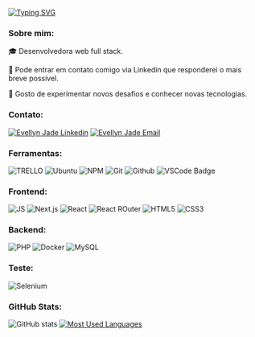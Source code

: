 [![Typing SVG](https://readme-typing-svg.demolab.com?font=Fira+Code&weight=600&size=25&pause=1000&color=BB00B4&random=false&width=435&height=40&lines=Ol%C3%A1%2C+eu+sou+a+Evellyn+Jade!+%F0%9F%91%BE%F0%9F%93%9A%F0%9F%92%99)](https://git.io/typing-svg)

<h3 align="left">Sobre mim:</h3>
<p align="left">🎓 Desenvolvedora web full stack.</p>
<p align="left">💬 Pode entrar em contato comigo via Linkedin que responderei o mais breve possível.</p>
<p align="left">📝 Gosto de experimentar novos desafios e conhecer novas tecnologias.</p>

<h3 align="left">Contato:</h3>
<p align="left">
 <a href="https://www.linkedin.com/in/evellyn-jade-76b3451bb/" target="blank"><img src="https://img.shields.io/badge/LinkedIn-0077B5?style=for-the-badge&logo=linkedin&logoColor=white" alt="Evellyn Jade Linkedin"/></a>
 <a href="mailto:jadevellyn@gmail.com" target="blank"><img src="https://img.shields.io/badge/Gmail-D14836?style=for-the-badge&logo=gmail&logoColor=white" alt="Evellyn Jade Email"/></a>
</p>

<h3 align="left">Ferramentas:</h3>
<p align="left">
 <img src="https://img.shields.io/badge/Trello-0052CC?style=for-the-badge&logo=trello&logoColor=white" alt="TRELLO"/>
 <img src="https://img.shields.io/badge/Ubuntu-E95420?style=for-the-badge&logo=ubuntu&logoColor=white" alt="Ubuntu"/>
 <img src="https://img.shields.io/badge/NPM-%23000000.svg?style=for-the-badge&logo=npm&logoColor=white" alt="NPM" />
 <img src="https://img.shields.io/badge/git-%23F05033.svg?style=for-the-badge&logo=git&logoColor=white" alt="Git" />
 <img src="https://img.shields.io/badge/github-%23121011.svg?style=for-the-badge&logo=github&logoColor=white" alt="Github" />
 <img src="https://img.shields.io/badge/VSCode-0078D4?style=for-the-badge&logo=visual%20studio%20code&logoColor=white" alt="VSCode Badge"/>
</p>

<h3 align="left">Frontend:</h3>
<p align="left">
 <img src="https://img.shields.io/badge/JavaScript-323330?style=for-the-badge&logo=javascript&logoColor=F7DF1E" alt="JS"/>
 <img src="https://img.shields.io/badge/Next.js-%23000000.svg?style=for-the-badge&logo=next.js&logoColor=white" alt="Next.js"/>
 <img src="https://img.shields.io/badge/React-20232A?style=for-the-badge&logo=react&logoColor=61DAFB" alt="React"/>
 <img src="https://img.shields.io/badge/React_Router-CA4245?style=for-the-badge&logo=react-router&logoColor=white" alt="React ROuter"/>
 <img src="https://img.shields.io/badge/HTML5-E34F26?style=for-the-badge&logo=html5&logoColor=white" alt="HTML5"/>
 <img src="https://img.shields.io/badge/CSS3-1572B6?style=for-the-badge&logo=css3&logoColor=white" alt="CSS3"/>
</p>
 
<h3 align="left">Backend:</h3>
<p align="left">
 <img src="https://img.shields.io/badge/php-20232A?style=for-the-badge&logo=php&logoColor=AEB2D5" alt="PHP"/>
 <img src="https://img.shields.io/badge/Docker-2CA5E0?style=for-the-badge&logo=docker&logoColor=white" alt="Docker"/>
 <img src="https://img.shields.io/badge/MySQL-005C84?style=for-the-badge&logo=mysql&logoColor=white" alt="MySQL"/>
</p>

<h3 align="left">Teste:</h3>
<p align="left">
 <img src="https://img.shields.io/badge/selenium-%23000000.svg?style=for-the-badge&logo=selenium&logoColor=green" alt="Selenium"/>
</p>

<h3>GitHub Stats:</h3>

![GitHub stats](https://github-readme-stats-git-masterrstaa-rickstaa.vercel.app/api?username=evellynreis&hide_title=true&show_icons=true&include_all_commits=false&count_private=true&line_height=25&hide=issues&bg_color=000&title_color=FF00F6&text_color=FFF&border_radius=3&border_color=36123c&icon_color=FF00F6&theme=jolly)
[![Most Used Languages](https://github-readme-stats-git-masterrstaa-rickstaa.vercel.app/api/top-langs/?username=evellynreis&line_height=10&card_width=290&layout=compact&hide_title=false&count_private=true&langs_count=4&show_icons=true&title_color=FF00F6&hide=html,css&bg_color=000&text_color=8B8B8B&border_radius=3&border_color=561760&count_private=true)](https://github.com/evellynreis/github-readme-stats)
<br>
